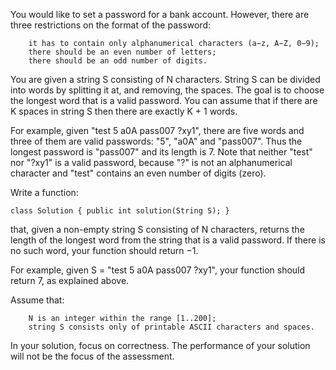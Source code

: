 

You would like to set a password for a bank account. However, there are three restrictions on the format of the password:

        it has to contain only alphanumerical characters (a−z, A−Z, 0−9);
        there should be an even number of letters;
        there should be an odd number of digits.

You are given a string S consisting of N characters. String S can be divided into words by splitting it at, and removing, the spaces. The goal is to choose the longest word that is a valid password. You can assume that if there are K spaces in string S then there are exactly K + 1 words.

For example, given "test 5 a0A pass007 ?xy1", there are five words and three of them are valid passwords: "5", "a0A" and "pass007". Thus the longest password is "pass007" and its length is 7. Note that neither "test" nor "?xy1" is a valid password, because "?" is not an alphanumerical character and "test" contains an even number of digits (zero).

Write a function:

    class Solution { public int solution(String S); }

that, given a non-empty string S consisting of N characters, returns the length of the longest word from the string that is a valid password. If there is no such word, your function should return −1.

For example, given S = "test 5 a0A pass007 ?xy1", your function should return 7, as explained above.

Assume that:

        N is an integer within the range [1..200];
        string S consists only of printable ASCII characters and spaces.

In your solution, focus on correctness. The performance of your solution will not be the focus of the assessment.
